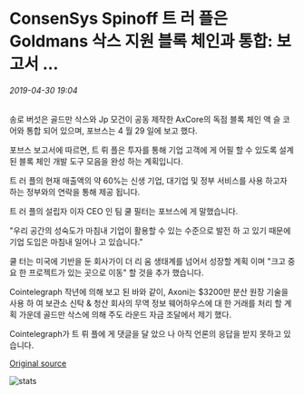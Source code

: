 # ConsenSys Spinoff 트 러 플은 Goldmans 삭스 지원 블록 체인과 통합: 보고서 ...

###### 2019-04-30 19:04

송로 버섯은 골드만 삭스와 Jp 모건이 공동 제작한 AxCore의 독점 블록 체인 액 슬 코어와 통합 되어 있으며, 포브스는 4 월 29 일에 보고 했다.

포브스 보고서에 따르면, 트 뤼 플은 투자를 통해 기업 고객에 게 어필 할 수 있도록 설계 된 블록 체인 개발 도구 모음을 완성 하는 계획입니다.

트 러 플의 현재 매출액의 약 60%는 신생 기업, 대기업 및 정부 서비스를 사용 하고자 하는 정부와의 연락을 통해 제공 됩니다.

트 러 플의 설립자 이자 CEO 인 팀 쿨 필터는 포브스에 게 말했습니다.

"우리 공간의 성숙도가 마침내 기업이 활용할 수 있는 수준으로 발전 하 고 있기 때문에 기업 도입은 마침내 일어나 고 있습니다."

쿨 터는 미국에 기반을 둔 회사가이 더 리 움 생태계를 넘어서 성장할 계획 이며 "크고 중요 한 프로젝트가 있는 곳으로 이동" 할 것을 추가 했습니다.

Cointelegraph 작년에 의해 보고 된 바와 같이, Axoni는 $3200만 분산 원장 기술을 사용 하 여 보관소 신탁 & 청산 회사의 무역 정보 웨어하우스에 대 한 거래를 처리 할 계획 가운데 골드만 삭스에 의해 주도 라운드 자금 조달에서 제기 했다.

Cointelegraph가 트 뤼 플에 게 댓글을 달 았으 나 아직 언론의 응답을 받지 못하고 있습니다.

[Original source](https://cointelegraph.com/news/consensys-spinoff-truffle-integrates-with-goldmans-sachs-supported-blockchain-report)

![stats](https://c.statcounter.com/11760860/0/a89fa40b/1/ "stats")